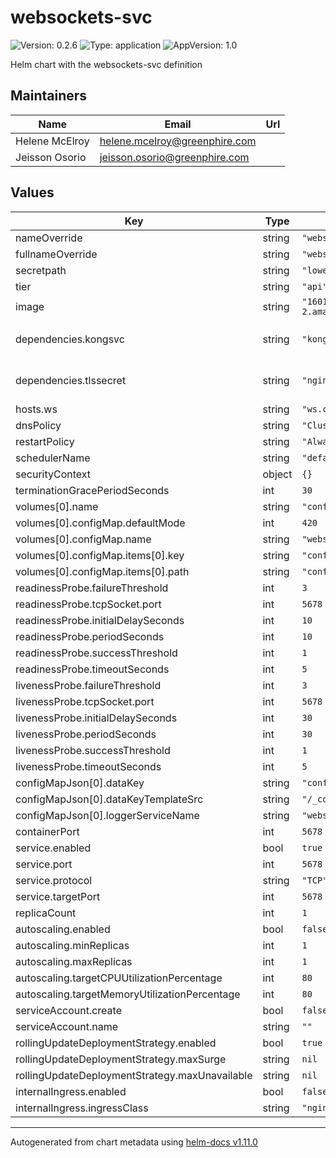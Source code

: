 # websockets-svc

![Version: 0.2.6](https://img.shields.io/badge/Version-0.2.6-informational?style=flat-square) ![Type: application](https://img.shields.io/badge/Type-application-informational?style=flat-square) ![AppVersion: 1.0](https://img.shields.io/badge/AppVersion-1.0-informational?style=flat-square)

Helm chart with the websockets-svc definition

## Maintainers

| Name | Email | Url |
| ---- | ------ | --- |
| Helene McElroy | <helene.mcelroy@greenphire.com> |  |
| Jeisson Osorio | <jeisson.osorio@greenphire.com> |  |

## Values

| Key | Type | Default | Description |
|-----|------|---------|-------------|
| nameOverride | string | `"websockets-svc"` |  |
| fullnameOverride | string | `"websockets-svc"` |  |
| secretpath | string | `"lower"` |  |
| tier | string | `"api"` |  |
| image | string | `"160116585046.dkr.ecr.us-west-2.amazonaws.com/websockets:1.0.0"` |  |
| dependencies.kongsvc | string | `"kong-kong-admin.kong"` | Service dependency **Kong** |
| dependencies.tlssecret | string | `"nginx-cert"` | Secret dependency **nginx-cert** |
| hosts.ws | string | `"ws.clincard.com"` |  |
| dnsPolicy | string | `"ClusterFirst"` |  |
| restartPolicy | string | `"Always"` |  |
| schedulerName | string | `"default-scheduler"` |  |
| securityContext | object | `{}` |  |
| terminationGracePeriodSeconds | int | `30` |  |
| volumes[0].name | string | `"config"` |  |
| volumes[0].configMap.defaultMode | int | `420` |  |
| volumes[0].configMap.name | string | `"websockets-svc"` |  |
| volumes[0].configMap.items[0].key | string | `"config.json"` |  |
| volumes[0].configMap.items[0].path | string | `"config.json"` |  |
| readinessProbe.failureThreshold | int | `3` |  |
| readinessProbe.tcpSocket.port | int | `5678` |  |
| readinessProbe.initialDelaySeconds | int | `10` |  |
| readinessProbe.periodSeconds | int | `10` |  |
| readinessProbe.successThreshold | int | `1` |  |
| readinessProbe.timeoutSeconds | int | `5` |  |
| livenessProbe.failureThreshold | int | `3` |  |
| livenessProbe.tcpSocket.port | int | `5678` |  |
| livenessProbe.initialDelaySeconds | int | `30` |  |
| livenessProbe.periodSeconds | int | `30` |  |
| livenessProbe.successThreshold | int | `1` |  |
| livenessProbe.timeoutSeconds | int | `5` |  |
| configMapJson[0].dataKey | string | `"config.json"` |  |
| configMapJson[0].dataKeyTemplateSrc | string | `"/_configmap.json.tpl"` |  |
| configMapJson[0].loggerServiceName | string | `"websockets-svc"` |  |
| containerPort | int | `5678` |  |
| service.enabled | bool | `true` |  |
| service.port | int | `5678` |  |
| service.protocol | string | `"TCP"` |  |
| service.targetPort | int | `5678` |  |
| replicaCount | int | `1` |  |
| autoscaling.enabled | bool | `false` |  |
| autoscaling.minReplicas | int | `1` |  |
| autoscaling.maxReplicas | int | `1` |  |
| autoscaling.targetCPUUtilizationPercentage | int | `80` |  |
| autoscaling.targetMemoryUtilizationPercentage | int | `80` |  |
| serviceAccount.create | bool | `false` |  |
| serviceAccount.name | string | `""` |  |
| rollingUpdateDeploymentStrategy.enabled | bool | `true` |  |
| rollingUpdateDeploymentStrategy.maxSurge | string | `nil` |  |
| rollingUpdateDeploymentStrategy.maxUnavailable | string | `nil` |  |
| internalIngress.enabled | bool | `false` |  |
| internalIngress.ingressClass | string | `"nginx"` |  |

----------------------------------------------
Autogenerated from chart metadata using [helm-docs v1.11.0](https://github.com/norwoodj/helm-docs/releases/v1.11.0)
